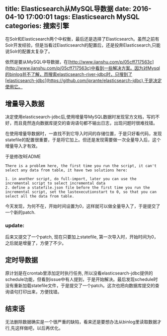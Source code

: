 title: Elasticsearch从MySQL导数据
date: 2016-04-10 17:00:01
tags: Elasticsearch MySQL
categories: 搜索引擎
---
在Solr和Elasticsearch两个中权衡，最后还是选择了Elasticsearch。虽然之前有Solr开发经验，但是当看过Elasticsearch的配置后，还是投奔Elasticsearch,只能说Solr的配置太复杂了。

依然是要从MySQL中导数据，在[http://www.jianshu.com/p/05cff717563c](http://www.jianshu.com/p/05cff717563c)中看到一些解决方案。因为对Mysql的binlog并不了解，而搜索elasticsearch-river-jdbc时，只搜到了[elasticsearch-jdbc](https://github.com/jprante/elasticsearch-jdbc),于是决定使用它。

## 增量导入数据
决定使用elasticsearch-jdbc后,使用增量导MySQL数据时发现官方文档，写的不好，而且竟然连向数据库提交的查询语句都不输出日志，出现问题时很难找错。

在使用增量导数据时，一直找不到它导入时间的存储位置，于是只好看代码，发现statefile的配置很重要，于是将它加上。但还是发现需要做一次全量导入后，这个增量导入才有效。

于是修改README
```
There is a problem here, the first time you run the script, it can't select any data from table, it have two solutions here:

1. in another script, do full-import, later you can use the incremental script to select incremental data
2. define a statefile.json file before the first time you run the incremental script, set the lastexecutionstart to 0, so that you can select all the data from table.
```

今天发现，为何不在，开始时间设置为0，这样就可以做全量导入了，于是提交了一个新的patch.

### update: 
后来又提交了一个patch, 现在只要加上statefile, 第一次导入时，开始时间为0，之后就是增量了，方便了不少。

## 定时导数据
原计划是在crontab里添加定时执行任务, 所以没看elasticsearch-jdbc提供的schedule功能，但看到issue中有人提到，于是开始解决。最后发现schedule时没有重新加载statefile文件，于是提交了一个patch。这次也把向数据库提交的查询语句打印出来，方便找错。

## 结束语
无法删除数据确实是一个很严重的缺陷，看来还是要想办法从binlog里读取数据才行,先这样做吧，以后再优化。
